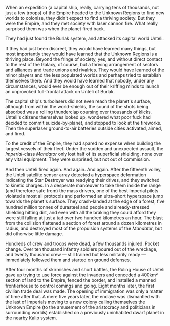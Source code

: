 When an expedition (a capital ship, really, carrying tens of thousands, not
just a few troops) of the Empire headed to the Unknown Regions to find new
worlds to colonise, they didn't expect to find a thriving society. But they
were the Empire, and they met society with laser cannon fire. What really
surprised them was when the planet fired back.

They had just found the Burlak system, and attacked its capital world Unteli.

If they had just been discreet, they would have learned many things, but most
importantly they would have learned that the Unknown Regions is a thriving
place. Beyond the fringe of society, yes, and without direct contact to the
rest of the Galaxy, of course, but a thriving arrangement of sectors and
alliances and trade unions and rivalries. They would have learned of the minor
players and the less populated worlds and perhaps tried to establish themselves
there. And they would have learned that nobody, under any circumstances, would
ever be enough out of their kriffing minds to launch an unprovoked full-frontal
attack on Unteli of Burlak.

The capital ship's turbolasers did not even reach the planet's surface,
although from within the world-shields, the sound of the shots being absorbed
was a rolling thunderclap coursing over thousands of klicks. Unteli's citizens
themselves looked up, wondered what poor fuck had decided to commit
suicide-by-planet, and stopped to look at the fireworks. Then the superlaser
ground-to-air batteries outside cities activated, aimed, and fired.

To the credit of the Empire, they had spared no expense when building the
largest vessels of their fleet. Under the sudden and unexpected assault, the
*Imperial*-class *Mandator* only lost half of its superficial shielding, none
over any vital equipment. They were surprised, but not out of commission.

And then Unteli fired again. And again. And again. After the fifteenth volley,
the Unteli satellite sensor array detected a hyperspace deformation indicating
the Star Destroyer was readying their drives, and they switched to kinetic
charges. In a desperate manœuver to take them inside the range (and therefore
safe from) the mass drivers, one of the best Imperial pilots violated almost
all protocols and performed an ultra-short hyperspace jump towards the planet's
surface. They crash-landed at the edge of a forest, five hundred million tonnes
of durasteel and people and already-stressed shielding hitting dirt, and even
with all the braking they could afford they were still falling at just a tad
over two hundred kilometres an hour. The blast from the collision flattened a
section of forest around a dozen kilometres in radius, and destroyed most of
the propulsion systems of the *Mandator*, but did otherwise little damage.

Hundreds of crew and troops were dead, a few thousands injured. Pocket change.
Over ten thousand infantry soldiers poured out of the wreckage, and twenty
thousand crew — still trained but less militarily ready — immediately followed
them and started on ground defenses.

After four months of skirmishes and short battles, the Ruling House of Unteli
gave up trying to use force against the invaders and conceded a 400km² section
of land to the Empire, fenced the border, and installed a manned frontierhouse
to control comings and going. Eight months later, the first civilian trade deal
was made. The opening of immigration was only a matter of time after that. A
mere five years later, the enclave was dismantled with the last of Imperials
moving to a new colony calling themselves the Unknown Empire (to the amusement
of the aristocracy and politicians in surrounding worlds) established on a
previously uninhabited dwarf planet in the nearby Kalip system.
